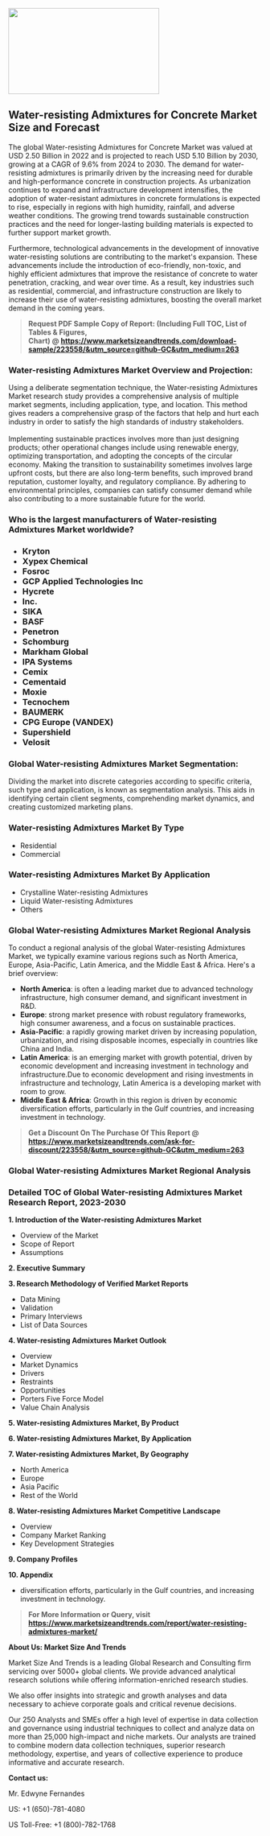 <p><img class="alignnone size-medium wp-image-20088" src="https://ffe5etoiles.com/wp-content/uploads/2024/12/MST1-300x171.png" alt="" width="300" height="171" /></p><h2>Water-resisting Admixtures for Concrete Market Size and Forecast</h2><p>The global Water-resisting Admixtures for Concrete Market was valued at USD 2.50 Billion in 2022 and is projected to reach USD 5.10 Billion by 2030, growing at a CAGR of 9.6% from 2024 to 2030. The demand for water-resisting admixtures is primarily driven by the increasing need for durable and high-performance concrete in construction projects. As urbanization continues to expand and infrastructure development intensifies, the adoption of water-resistant admixtures in concrete formulations is expected to rise, especially in regions with high humidity, rainfall, and adverse weather conditions. The growing trend towards sustainable construction practices and the need for longer-lasting building materials is expected to further support market growth.</p><p>Furthermore, technological advancements in the development of innovative water-resisting solutions are contributing to the market's expansion. These advancements include the introduction of eco-friendly, non-toxic, and highly efficient admixtures that improve the resistance of concrete to water penetration, cracking, and wear over time. As a result, key industries such as residential, commercial, and infrastructure construction are likely to increase their use of water-resisting admixtures, boosting the overall market demand in the coming years.</p></p><blockquote id="" class=""><strong>Request PDF Sample Copy of Report: (Including Full TOC, List of Tables &amp; Figures, Chart)&nbsp;@&nbsp;<strong><a href="https://www.marketsizeandtrends.com/download-sample/223558/&utm_source=github-GC&utm_medium=263" target="_blank">https://www.marketsizeandtrends.com/download-sample/223558/&utm_source=github-GC&utm_medium=263</a></strong></strong></blockquote><h3 id="" class="">Water-resisting Admixtures Market&nbsp;Overview and Projection:</h3><p id="" class="">Using a deliberate segmentation technique, the Water-resisting Admixtures Market research study provides a comprehensive analysis of multiple market segments, including application, type, and location. This method gives readers a comprehensive grasp of the factors that help and hurt each industry in order to satisfy the high standards of industry stakeholders. <br /> <br />Implementing sustainable practices involves more than just designing products; other operational changes include using renewable energy, optimizing transportation, and adopting the concepts of the circular economy. Making the transition to sustainability sometimes involves large upfront costs, but there are also long-term benefits, such improved brand reputation, customer loyalty, and regulatory compliance. By adhering to environmental principles, companies can satisfy consumer demand while also contributing to a more sustainable future for the world.</p><h3 id="" class="">Who is the largest manufacturers of&nbsp;Water-resisting Admixtures Market worldwide?</h3><h3 class=""><p><ul><li>Kryton </li><li> Xypex Chemical </li><li> Fosroc </li><li> GCP Applied Technologies Inc </li><li> Hycrete </li><li> Inc. </li><li> SIKA </li><li> BASF </li><li> Penetron </li><li> Schomburg </li><li> Markham Global </li><li> IPA Systems </li><li> Cemix </li><li> Cementaid </li><li> Moxie </li><li> Tecnochem </li><li> BAUMERK </li><li> CPG Europe (VANDEX) </li><li> Supershield </li><li> Velosit</li></ul></p></h3><h3 id="" class="">Global&nbsp;Water-resisting Admixtures Market Segmentation:</h3><p id="" class="">Dividing the market into discrete categories according to specific criteria, such type and application, is known as segmentation analysis. This aids in identifying certain client segments, comprehending market dynamics, and creating customized marketing plans.</p><h3 id="" class="">Water-resisting Admixtures Market&nbsp;By Type</h3><p><p><ul><li>Residential</li><li> Commercial</p></li></ul></p></p><h3 id="" class="">Water-resisting Admixtures Market&nbsp;By Application</h3><p class=""><p><ul><li>Crystalline Water-resisting Admixtures</li><li> Liquid Water-resisting Admixtures</li><li> Others</li></ul></p></p><h3 id="" class="">Global Water-resisting Admixtures Market Regional Analysis</h3><p id="" class="">To conduct a regional analysis of the global Water-resisting Admixtures Market, we typically examine various regions such as North America, Europe, Asia-Pacific, Latin America, and the Middle East &amp; Africa. Here's a brief overview:</p><ul><li><strong>North America</strong>: is often a leading market due to advanced technology infrastructure, high consumer demand, and significant investment in R&amp;D.</li><li><strong>Europe</strong>: strong market presence with robust regulatory frameworks, high consumer awareness, and a focus on sustainable practices.</li><li><strong>Asia-Pacific</strong>: a rapidly growing market driven by increasing population, urbanization, and rising disposable incomes, especially in countries like China and India.</li><li><strong>Latin America</strong>: is an emerging market with growth potential, driven by economic development and increasing investment in technology and infrastructure.Due to economic development and rising investments in infrastructure and technology, Latin America is a developing market with room to grow.</li><li><strong>Middle East &amp; Africa</strong>: Growth in this region is driven by economic diversification efforts, particularly in the Gulf countries, and increasing investment in technology.</li></ul><blockquote id="" class=""><strong>Get a Discount On The Purchase Of This Report @ <strong><a href="https://www.marketsizeandtrends.com/ask-for-discount/223558/&utm_source=github-GC&utm_medium=263" target="_blank">https://www.marketsizeandtrends.com/ask-for-discount/223558/&utm_source=github-GC&utm_medium=263</a></strong></strong></blockquote><h3 id="" class="">Global Water-resisting Admixtures Market Regional Analysis</h3><h3 id="" class="">Detailed TOC of Global Water-resisting Admixtures Market Research Report, 2023-2030</h3><p id="" class=""><strong>1. Introduction of the Water-resisting Admixtures Market</strong></p><ul><li>Overview of the Market</li><li>Scope of Report</li><li>Assumptions</li></ul><p id="" class=""><strong>2. Executive Summary</strong></p><p id="" class=""><strong>3. Research Methodology of Verified Market Reports</strong></p><ul><li>Data Mining</li><li>Validation</li><li>Primary Interviews</li><li>List of Data Sources</li></ul><p id="" class=""><strong>4. Water-resisting Admixtures Market Outlook</strong></p><ul><li>Overview</li><li>Market Dynamics</li><li>Drivers</li><li>Restraints</li><li>Opportunities</li><li>Porters Five Force Model</li><li>Value Chain Analysis</li></ul><p id="" class=""><strong>5. Water-resisting Admixtures Market, By Product</strong></p><p id="" class=""><strong>6. Water-resisting Admixtures Market, By Application</strong></p><p id="" class=""><strong>7. Water-resisting Admixtures Market, By Geography</strong></p><ul><li>North America</li><li>Europe</li><li>Asia Pacific</li><li>Rest of the World</li></ul><p id="" class=""><strong>8. Water-resisting Admixtures Market Competitive Landscape</strong></p><ul><li>Overview</li><li>Company Market Ranking</li><li>Key Development Strategies</li></ul><p id="" class=""><strong>9. Company Profiles</strong></p><p id="" class=""><strong>10. Appendix</strong></p><ul><li>diversification efforts, particularly in the Gulf countries, and increasing investment in technology.</li></ul><blockquote id="" class=""><strong>For More Information or Query, visit <strong><strong><a href="https://www.marketsizeandtrends.com/report/water-resisting-admixtures-market/" target="_blank">https://www.marketsizeandtrends.com/report/water-resisting-admixtures-market/</a></strong></strong></strong></blockquote><p id="" class=""><strong>About Us: Market Size And Trends</strong></p><p id="" class="">Market Size And Trends is a leading Global Research and Consulting firm servicing over 5000+ global clients. We provide advanced analytical research solutions while offering information-enriched research studies.</p><p id="" class="">We also offer insights into strategic and growth analyses and data necessary to achieve corporate goals and critical revenue decisions.</p><p id="" class="">Our 250 Analysts and SMEs offer a high level of expertise in data collection and governance using industrial techniques to collect and analyze data on more than 25,000 high-impact and niche markets. Our analysts are trained to combine modern data collection techniques, superior research methodology, expertise, and years of collective experience to produce informative and accurate research.</p><p id="" class=""><strong>Contact us:</strong></p><p id="" class="">Mr. Edwyne Fernandes</p><p id="" class="">US: +1 (650)-781-4080</p><p id="" class="">US Toll-Free: +1 (800)-782-1768</p>
